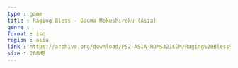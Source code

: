 ```yaml
---
type : game
title : Raging Bless - Gouma Mokushiroku (Asia)
genre : 
format : iso
region : asia
link : https://archive.org/download/PS2-ASIA-ROMS321COM/Raging%20Bless%20-%20Gouma%20Mokushiroku%20%28Asia%29.7z
size : 208MB
---
```

